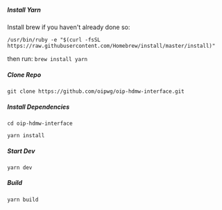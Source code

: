 ##### Install Yarn
Install brew if you haven't already done so: 

 `/usr/bin/ruby -e "$(curl -fsSL https://raw.githubusercontent.com/Homebrew/install/master/install)"`
 
 then run:
 `brew install yarn`
 
##### Clone Repo
`git clone https://github.com/oipwg/oip-hdmw-interface.git`

##### Install Dependencies
`cd oip-hdmw-interface`

`yarn install`

##### Start Dev
`yarn dev`

##### Build
`yarn build`
